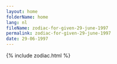 ```yaml
---
layout: home
folderName: home
lang: nl
fileName: zodiac-for-given-29-june-1997
permalink: zodiac-for-given-29-june-1997
date: 29-06-1997
---
```

{% include zodiac.html %}
